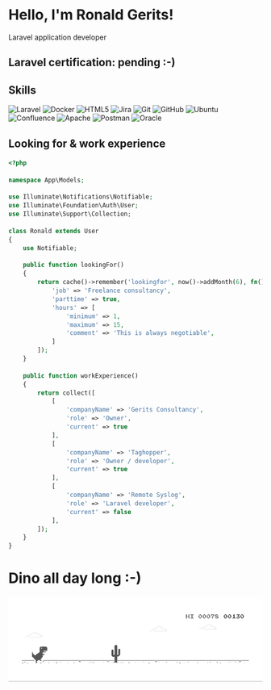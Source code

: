 # Hello, I'm Ronald Gerits!
Laravel application developer
## Laravel certification: pending :-)
## Skills
![Laravel](https://img.shields.io/badge/laravel-%23FF2D20.svg?style=for-the-badge&logo=laravel&logoColor=white) 
![Docker](https://img.shields.io/badge/docker-%230db7ed.svg?style=for-the-badge&logo=docker&logoColor=white)
![HTML5](https://img.shields.io/badge/html5-%23E34F26.svg?style=for-the-badge&logo=html5&logoColor=white)
![Jira](https://img.shields.io/badge/jira-%230A0FFF.svg?style=for-the-badge&logo=jira&logoColor=white)
![Git](https://img.shields.io/badge/git-%23F05033.svg?style=for-the-badge&logo=git&logoColor=white)
![GitHub](https://img.shields.io/badge/github-%23121011.svg?style=for-the-badge&logo=github&logoColor=white)
![Ubuntu](https://img.shields.io/badge/Ubuntu-E95420?style=for-the-badge&logo=ubuntu&logoColor=white)
![Confluence](https://img.shields.io/badge/confluence-%23172BF4.svg?style=for-the-badge&logo=confluence&logoColor=white)
![Apache](https://img.shields.io/badge/apache-%23D42029.svg?style=for-the-badge&logo=apache&logoColor=white)
![Postman](https://img.shields.io/badge/Postman-FF6C37?style=for-the-badge&logo=postman&logoColor=white)
![Oracle](https://img.shields.io/badge/Oracle-F80000?style=for-the-badge&logo=oracle&logoColor=black)
## Looking for & work experience
```php
<?php

namespace App\Models;

use Illuminate\Notifications\Notifiable;
use Illuminate\Foundation\Auth\User;
use Illuminate\Support\Collection;

class Ronald extends User
{
    use Notifiable;

    public function lookingFor()
    {
        return cache()->remember('lookingfor', now()->addMonth(6), fn() => [
            'job' => 'Freelance consultancy',
            'parttime' => true,
            'hours' => [
                'minimum' => 1,
                'maximum' => 15,
                'comment' => 'This is always negotiable',
            ]
        ]);
    }

    public function workExperience()
    {
        return collect([
            [
                'companyName' => 'Gerits Consultancy',
                'role' => 'Owner',
                'current' => true
            ],
            [
                'companyName' => 'Taghopper',
                'role' => 'Owner / developer',
                'current' => true
            ],
            [
                'companyName' => 'Remote Syslog',
                'role' => 'Laravel developer',
                'current' => false
            ],
        ]);
    }
}
```
# Dino all day long :-)
![Alt Text](https://github.com/rgerits/rgerits/blob/main/dino.gif)
